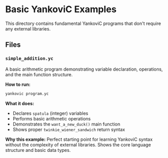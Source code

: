 # Basic YankoviC Examples

This directory contains fundamental YankoviC programs that don't require any external libraries.

## Files

### `simple_addition.yc`
A basic arithmetic program demonstrating variable declaration, operations, and the main function structure.

**How to run:**
```bash
yankovic program.yc
```

**What it does:**
- Declares `spatula` (integer) variables
- Performs basic arithmetic operations
- Demonstrates the `want_a_new_duck()` main function
- Shows proper `twinkie_wiener_sandwich` return syntax

**Why this example:**
Perfect starting point for learning YankoviC syntax without the complexity of external libraries. Shows the core language structure and basic data types.
